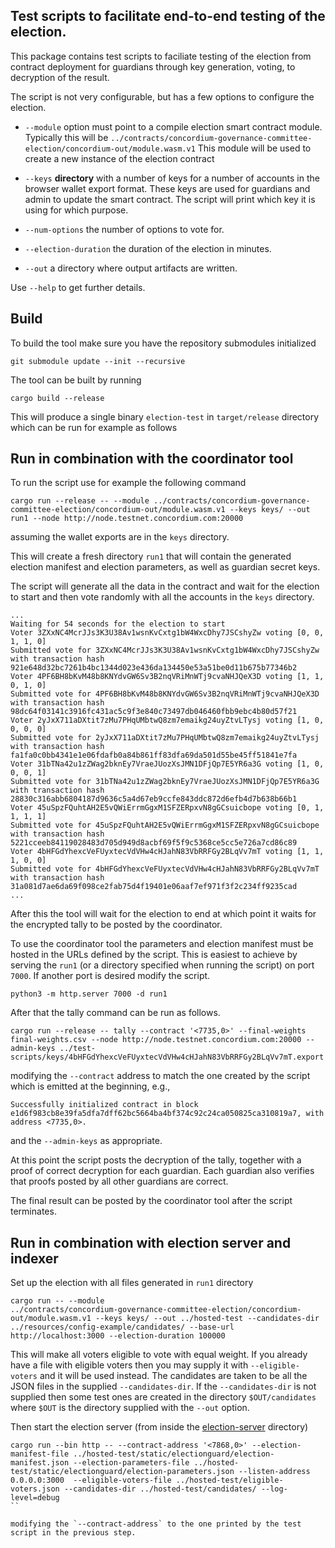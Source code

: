 ## Test scripts to facilitate end-to-end testing of the election.

This package contains test scripts to faciliate testing of the election from
contract deployment for guardians through key generation, voting, to decryption
of the result.

The script is not very configurable, but has a few options to configure the
election.

- `--module` option must point to a compile election smart contract module.
  Typically this will be
  `../contracts/concordium-governance-committee-election/concordium-out/module.wasm.v1`
  This module will be used to create a new instance of the election contract

- `--keys` **directory** with a number of keys for a number of accounts in the
  browser wallet export format. These keys are used for guardians and admin to
  update the smart contract. The script will print which key it is using for
  which purpose.

- `--num-options` the number of options to vote for.

- `--election-duration` the duration of the election in minutes.

- `--out` a directory where output artifacts are written.

Use `--help` to get further details.

## Build

To build the tool make sure you have the repository submodules initialized

```console
git submodule update --init --recursive
```

The tool can be built by running

```console
cargo build --release
```

This will produce a single binary `election-test` in `target/release` directory
which can be run for example as follows


## Run in combination with the coordinator tool

To run the script use for example the following command

```
cargo run --release -- --module ../contracts/concordium-governance-committee-election/concordium-out/module.wasm.v1 --keys keys/ --out run1 --node http://node.testnet.concordium.com:20000
```

assuming the wallet exports are in the `keys` directory.

This will create a fresh directory `run1` that will contain the generated election manifest and election parameters, as well as guardian secret keys.

The script will generate all the data in the contract and wait for the election to start and then vote randomly
with all the accounts in the `keys` directory.

```
...
Waiting for 54 seconds for the election to start
Voter 3ZXxNC4McrJJs3K3U38Av1wsnKvCxtg1bW4WxcDhy7JSCshyZw voting [0, 0, 1, 1, 0]
Submitted vote for 3ZXxNC4McrJJs3K3U38Av1wsnKvCxtg1bW4WxcDhy7JSCshyZw with transaction hash 921e648d32bc7261b4bc1344d023e436da134450e53a51be0d11b675b77346b2
Voter 4PF6BH8bKvM48b8KNYdvGW6Sv3B2nqVRiMnWTj9cvaNHJQeX3D voting [1, 1, 0, 1, 0]
Submitted vote for 4PF6BH8bKvM48b8KNYdvGW6Sv3B2nqVRiMnWTj9cvaNHJQeX3D with transaction hash 98dc64f03141c3916fc431ac5c9f3e840c73497db046460fbb9ebc4b80d57f21
Voter 2yJxX711aDXtit7zMu7PHqUMbtwQ8zm7emaikg24uyZtvLTysj voting [1, 0, 0, 0, 0]
Submitted vote for 2yJxX711aDXtit7zMu7PHqUMbtwQ8zm7emaikg24uyZtvLTysj with transaction hash fa1fa0c0bb4341e1e06fdafb0a84b861ff83dfa69da501d55be45ff51841e7fa
Voter 31bTNa42u1zZWag2bknEy7VraeJUozXsJMN1DFjQp7E5YR6a3G voting [1, 0, 0, 0, 1]
Submitted vote for 31bTNa42u1zZWag2bknEy7VraeJUozXsJMN1DFjQp7E5YR6a3G with transaction hash 28830c316abb6804187d9636c5a4d67eb9ccfe843ddc872d6efb4d7b638b66b1
Voter 45uSpzFQuhtAH2E5vQWiErrmGgxM1SFZERpxvN8gGCsuicbope voting [0, 1, 1, 1, 1]
Submitted vote for 45uSpzFQuhtAH2E5vQWiErrmGgxM1SFZERpxvN8gGCsuicbope with transaction hash 5221cceeb84119028483d705d949d8acbf69f5f9c5368ce5cc5e726a7cd86c89
Voter 4bHFGdYhexcVeFUyxtecVdVHw4cHJahN83VbRRFGy2BLqVv7mT voting [1, 1, 1, 0, 0]
Submitted vote for 4bHFGdYhexcVeFUyxtecVdVHw4cHJahN83VbRRFGy2BLqVv7mT with transaction hash 31a081d7ae6da69f098ce2fab75d4f19401e06aaf7ef971f3f2c234ff9235cad
...
```

After this the tool will wait for the election to end at which point it waits for the encrypted tally to be posted by the coordinator.

To use the coordinator tool the parameters and election manifest must be hosted in the URLs defined by the script.
This is easiest to achieve by serving the `run1` (or a directory specified when running the script) on port `7000`.
If another port is desired modify the script.

```console
python3 -m http.server 7000 -d run1
```

After that the tally command can be run as follows.
```console
cargo run --release -- tally --contract '<7735,0>' --final-weights final-weights.csv --node http://node.testnet.concordium.com:20000 --admin-keys ../test-scripts/keys/4bHFGdYhexcVeFUyxtecVdVHw4cHJahN83VbRRFGy2BLqVv7mT.export
```

modifying the `--contract` address to match the one created by the script which is emitted at the beginning, e.g.,
```
Successfully initialized contract in block e1d6f983cb8e39fa5dfa7dff62bc5664ba4bf374c92c24ca050825ca310819a7, with address <7735,0>.
```
and the `--admin-keys` as appropriate.

At this point the script posts the decryption of the tally, together with a proof of correct decryption for each guardian.
Each guardian also verifies that proofs posted by all other guardians are correct.

The final result can be posted by the coordinator tool after the script terminates.

## Run in combination with election server and indexer

Set up the election with all files generated in `run1` directory

```console
cargo run -- --module
../contracts/concordium-governance-committee-election/concordium-out/module.wasm.v1 --keys keys/ --out ../hosted-test --candidates-dir ../resources/config-example/candidates/ --base-url http://localhost:3000 --election-duration 100000
```

This will make all voters eligible to vote with equal weight. If you already have a file with eligible voters then you may supply it with `--eligible-voters` and it will be used instead.
The candidates are taken to be all the JSON files in the supplied `--candidates-dir`. If the `--candidates-dir` is not supplied then some test ones are created in the directory `$OUT/candidates` where `$OUT` is the directory supplied with the `--out` option.

Then start the election server (from inside the [election-server](../election-server) directory)

```console
cargo run --bin http -- --contract-address '<7868,0>' --election-manifest-file ../hosted-test/static/electionguard/election-manifest.json --election-parameters-file ../hosted-test/static/electionguard/election-parameters.json --listen-address 0.0.0.0:3000  --eligible-voters-file ../hosted-test/eligible-voters.json --candidates-dir ../hosted-test/candidates/ --log-level=debug
``

modifying the `--contract-address` to the one printed by the test script in the previous step.
